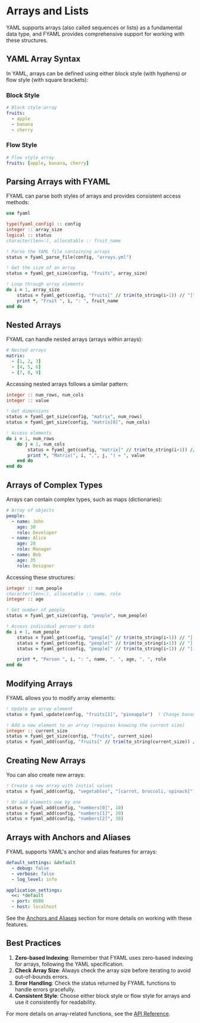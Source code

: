 # Arrays and Lists

YAML supports arrays (also called sequences or lists) as a fundamental data type, and FYAML provides comprehensive support for working with these structures.

## YAML Array Syntax

In YAML, arrays can be defined using either block style (with hyphens) or flow style (with square brackets):

### Block Style
```yaml
# Block style array
fruits:
  - apple
  - banana
  - cherry
```

### Flow Style
```yaml
# Flow style array
fruits: [apple, banana, cherry]
```

## Parsing Arrays with FYAML

FYAML can parse both styles of arrays and provides consistent access methods:

```fortran
use fyaml

type(fyaml_config) :: config
integer :: array_size
logical :: status
character(len=:), allocatable :: fruit_name

! Parse the YAML file containing arrays
status = fyaml_parse_file(config, "arrays.yml")

! Get the size of an array
status = fyaml_get_size(config, "fruits", array_size)

! Loop through array elements
do i = 1, array_size
    status = fyaml_get(config, "fruits[" // trim(to_string(i-1)) // "]", fruit_name)
    print *, "Fruit ", i, ": ", fruit_name
end do
```

## Nested Arrays

FYAML can handle nested arrays (arrays within arrays):

```yaml
# Nested arrays
matrix:
  - [1, 2, 3]
  - [4, 5, 6]
  - [7, 8, 9]
```

Accessing nested arrays follows a similar pattern:

```fortran
integer :: num_rows, num_cols
integer :: value

! Get dimensions
status = fyaml_get_size(config, "matrix", num_rows)
status = fyaml_get_size(config, "matrix[0]", num_cols)

! Access elements
do i = 1, num_rows
    do j = 1, num_cols
        status = fyaml_get(config, "matrix[" // trim(to_string(i-1)) // "][" // trim(to_string(j-1)) // "]", value)
        print *, "Matrix(", i, ",", j, ") = ", value
    end do
end do
```

## Arrays of Complex Types

Arrays can contain complex types, such as maps (dictionaries):

```yaml
# Array of objects
people:
  - name: John
    age: 30
    role: Developer
  - name: Alice
    age: 28
    role: Manager
  - name: Bob
    age: 35
    role: Designer
```

Accessing these structures:

```fortran
integer :: num_people
character(len=:), allocatable :: name, role
integer :: age

! Get number of people
status = fyaml_get_size(config, "people", num_people)

! Access individual person's data
do i = 1, num_people
    status = fyaml_get(config, "people[" // trim(to_string(i-1)) // "].name", name)
    status = fyaml_get(config, "people[" // trim(to_string(i-1)) // "].age", age)
    status = fyaml_get(config, "people[" // trim(to_string(i-1)) // "].role", role)

    print *, "Person ", i, ": ", name, ", ", age, ", ", role
end do
```

## Modifying Arrays

FYAML allows you to modify array elements:

```fortran
! Update an array element
status = fyaml_update(config, "fruits[1]", "pineapple")  ! Change banana to pineapple

! Add a new element to an array (requires knowing the current size)
integer :: current_size
status = fyaml_get_size(config, "fruits", current_size)
status = fyaml_add(config, "fruits[" // trim(to_string(current_size)) // "]", "mango")
```

## Creating New Arrays

You can also create new arrays:

```fortran
! Create a new array with initial values
status = fyaml_add(config, "vegetables", "[carrot, broccoli, spinach]")

! Or add elements one by one
status = fyaml_add(config, "numbers[0]", 10)
status = fyaml_add(config, "numbers[1]", 20)
status = fyaml_add(config, "numbers[2]", 30)
```

## Arrays with Anchors and Aliases

FYAML supports YAML's anchor and alias features for arrays:

```yaml
default_settings: &default
  - debug: false
  - verbose: false
  - log_level: info

application_settings:
  <<: *default
  - port: 8080
  - host: localhost
```

See the [Anchors and Aliases](anchors-aliases.md) section for more details on working with these features.

## Best Practices

1. **Zero-based Indexing**: Remember that FYAML uses zero-based indexing for arrays, following the YAML specification.
2. **Check Array Size**: Always check the array size before iterating to avoid out-of-bounds errors.
3. **Error Handling**: Check the status returned by FYAML functions to handle errors gracefully.
4. **Consistent Style**: Choose either block style or flow style for arrays and use it consistently for readability.

For more details on array-related functions, see the [API Reference](../api/fyaml.md).
